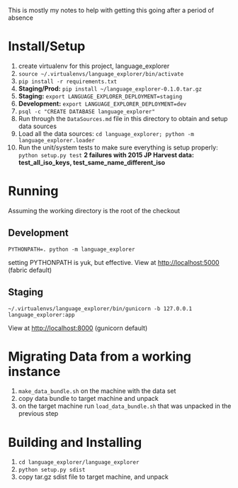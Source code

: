 This is mostly my notes to help with getting this going after a period of absence

# Install/Setup

1. create virtualenv for this project, language_explorer
2. `source ~/.virtualenvs/language_explorer/bin/activate`
3. `pip install -r requirements.txt`
4. **Staging/Prod:** ``pip install ~/language_explorer-0.1.0.tar.gz``
5. **Staging:** ``export LANGUAGE_EXPLORER_DEPLOYMENT=staging``
6. **Development:** ``export LANGUAGE_EXPLORER_DEPLOYMENT=dev``
7. ``psql -c "CREATE DATABASE language_explorer"``
8. Run through the ``DataSources.md`` file in this directory to obtain and setup data sources
10. Load all the data sources: ``cd language_explorer; python -m language_explorer.loader``
11. Run the unit/system tests to make sure everything is setup properly: ``python setup.py test``     **2 failures with 2015 JP Harvest data: test_all_iso_keys, test_same_name_different_iso**

# Running
Assuming the working directory is the root of the checkout

## Development

``PYTHONPATH=. python -m language_explorer`` 

setting PYTHONPATH is yuk, but effective. View at <http://localhost:5000> (fabric default)

## Staging
``~/.virtualenvs/language_explorer/bin/gunicorn -b 127.0.0.1 language_explorer:app``

View at <http://localhost:8000> (gunicorn default)

# Migrating Data from a working instance

1. ``make_data_bundle.sh`` on the machine with the data set
2. copy data bundle to target machine and unpack
3. on the target machine run ``load_data_bundle.sh`` that was unpacked in the previous step

# Building and Installing

1. ``cd language_explorer/language_explorer``
2. ``python setup.py sdist``
2. copy tar.gz sdist file to target machine, and unpack
